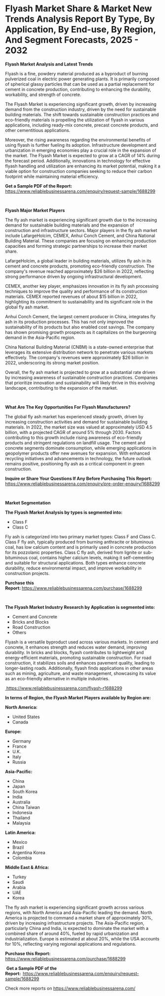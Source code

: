 <p><h1>Flyash Market Share & Market New Trends Analysis Report By Type, By Application, By End-use, By Region, And Segment Forecasts, 2025 - 2032</h1></p><p><strong>Flyash Market Analysis and Latest Trends</strong></p>
<p><p>Flyash is a fine, powdery material produced as a byproduct of burning pulverized coal in electric power generating plants. It is primarily composed of spherical glassy particles that can be used as a partial replacement for cement in concrete production, contributing to enhancing the durability, workability, and strength of concrete.</p><p>The Flyash Market is experiencing significant growth, driven by increasing demand from the construction industry, driven by the need for sustainable building materials. The shift towards sustainable construction practices and eco-friendly materials is propelling the utilization of flyash in various applications, including ready-mix concrete, precast concrete products, and other cementitious applications.</p><p>Moreover, the rising awareness regarding the environmental benefits of using flyash is further fueling its adoption. Infrastructure development and urbanization in emerging economies play a crucial role in the expansion of the market. The Flyash Market is expected to grow at a CAGR of 14% during the forecast period. Additionally, innovations in technology for effective flyash handling and utilization are enhancing its market potential, making it a viable option for construction companies seeking to reduce their carbon footprint while maintaining material efficiency.</p></p>
<p><strong>Get a Sample PDF of the Report:&nbsp;</strong> <a href="https://www.reliablebusinessarena.com/enquiry/request-sample/1688299?utm_campaign=2189&utm_medium=2&utm_source=Github&utm_content=ia&utm_term=02042025&utm_id=flyash">https://www.reliablebusinessarena.com/enquiry/request-sample/1688299</a></p>
<p>&nbsp;</p>
<p><strong>Flyash Major Market Players</strong></p>
<p><p>The fly ash market is experiencing significant growth due to the increasing demand for sustainable building materials and the expansion of construction and infrastructure sectors. Major players in the fly ash market include LafargeHolcim, CEMEX, Anhui Conch Cement, and China National Building Material. These companies are focusing on enhancing production capacities and forming strategic partnerships to increase their market share.</p><p>LafargeHolcim, a global leader in building materials, utilizes fly ash in its cement and concrete products, promoting eco-friendly construction. The company's revenue reached approximately $26 billion in 2022, reflecting strong performance driven by ongoing infrastructural development.</p><p>CEMEX, another key player, emphasizes innovation in its fly ash processing techniques to improve the quality and performance of its construction materials. CEMEX reported revenues of about $15 billion in 2022, highlighting its commitment to sustainability and its significant role in the global fly ash market.</p><p>Anhui Conch Cement, the largest cement producer in China, integrates fly ash in its production processes. This has not only improved the sustainability of its products but also enabled cost savings. The company has shown promising growth prospects as it capitalizes on the burgeoning demand in the Asia-Pacific region.</p><p>China National Building Material (CNBM) is a state-owned enterprise that leverages its extensive distribution network to penetrate various markets effectively. The company's revenues were approximately $26 billion in 2022, underscoring its strong market position.</p><p>Overall, the fly ash market is projected to grow at a substantial rate driven by increasing awareness of sustainable construction practices. Companies that prioritize innovation and sustainability will likely thrive in this evolving landscape, contributing to the expansion of the market.</p></p>
<p>&nbsp;</p>
<p><strong>What Are The Key Opportunities For Flyash Manufacturers?</strong></p>
<p><p>The global fly ash market has experienced steady growth, driven by increasing construction activities and demand for sustainable building materials. In 2022, the market size was valued at approximately USD 4.5 billion, with a projected CAGR of around 5% through 2030. Factors contributing to this growth include rising awareness of eco-friendly products and stringent regulations on landfill usage. The cement and concrete segments dominate consumption, while emerging applications in geopolymer products offer new avenues for expansion. With enhanced recycling initiatives and advancements in technology, the future outlook remains positive, positioning fly ash as a critical component in green construction.</p></p>
<p><strong>Inquire or Share Your Questions If Any Before Purchasing This Report:</strong> <a href="https://www.reliablebusinessarena.com/enquiry/pre-order-enquiry/1688299?utm_campaign=2189&utm_medium=2&utm_source=Github&utm_content=ia&utm_term=02042025&utm_id=flyash">https://www.reliablebusinessarena.com/enquiry/pre-order-enquiry/1688299</a></p>
<p>&nbsp;</p>
<p><strong>Market Segmentation</strong></p>
<p><strong>The Flyash Market Analysis by types is segmented into:</strong></p>
<p><ul><li>Class F</li><li>Class C</li></ul></p>
<p><p>Fly ash is categorized into two primary market types: Class F and Class C. Class F fly ash, typically produced from burning anthracite or bituminous coal, has low calcium content and is primarily used in concrete production for its pozzolanic properties. Class C fly ash, derived from lignite or sub-bituminous coal, contains higher calcium levels, making it self-cementing and suitable for structural applications. Both types enhance concrete durability, reduce environmental impact, and improve workability in construction projects.</p></p>
<p><strong>Purchase this Report:&nbsp;</strong><a href="https://www.reliablebusinessarena.com/purchase/1688299?utm_campaign=2189&utm_medium=2&utm_source=Github&utm_content=ia&utm_term=02042025&utm_id=flyash">https://www.reliablebusinessarena.com/purchase/1688299</a></p>
<p>&nbsp;</p>
<p><strong>The Flyash Market Industry Research by Application is segmented into:</strong></p>
<p><ul><li>Cement and Concrete</li><li>Bricks and Blocks</li><li>Road Construction</li><li>Others</li></ul></p>
<p><p>Flyash is a versatile byproduct used across various markets. In cement and concrete, it enhances strength and reduces water demand, improving durability. In bricks and blocks, flyash contributes to lightweight and energy-efficient materials, promoting sustainable construction. For road construction, it stabilizes soils and enhances pavement quality, leading to longer-lasting roads. Additionally, flyash finds applications in other areas such as mining, agriculture, and waste management, showcasing its value as an eco-friendly alternative in multiple industries.</p></p>
<p><a href="https://www.reliablebusinessarena.com/flyash-r1688299?utm_campaign=2189&utm_medium=2&utm_source=Github&utm_content=ia&utm_term=02042025&utm_id=flyash">&nbsp;https://www.reliablebusinessarena.com/flyash-r1688299</a></p>
<p><strong>In terms of Region, the Flyash Market Players available by Region are:</strong></p>
<p>
    <p> <strong> North America: </strong>
        <ul>
            <li>United States</li>
            <li>Canada</li>
        </ul>
        </p> 
    <p> <strong> Europe: </strong>
        <ul>
            <li>Germany</li>
            <li>France</li>
            <li>U.K.</li>
            <li>Italy</li>
            <li>Russia</li>
        </ul>
        </p> 
    <p> <strong> Asia-Pacific: </strong>
        <ul>
            <li>China</li>
            <li>Japan</li>
            <li>South Korea</li>
            <li>India</li>
            <li>Australia</li>
            <li>China Taiwan</li>
            <li>Indonesia</li>
            <li>Thailand</li>
            <li>Malaysia</li>
        </ul>
        </p> 
    <p> <strong> Latin America: </strong>
        <ul>
            <li>Mexico</li>
            <li>Brazil</li>
            <li>Argentina Korea</li>
            <li>Colombia</li>
        </ul>
        </p> 
    <p> <strong> Middle East & Africa: </strong>
        <ul>
            <li>Turkey</li>
            <li>Saudi</li>
            <li>Arabia</li>
            <li>UAE</li>
            <li>Korea</li>
        </ul>
    </p>
    </p>
<p><p>The fly ash market is experiencing significant growth across various regions, with North America and Asia-Pacific leading the demand. North America is projected to command a market share of approximately 30%, driven by increasing infrastructure projects. The Asia-Pacific region, particularly China and India, is expected to dominate the market with a combined share of around 40%, fueled by rapid urbanization and industrialization. Europe is estimated at about 20%, while the USA accounts for 10%, reflecting varying regional applications and regulations.</p></p>
<p><strong>Purchase this Report: </strong><a href="https://www.reliablebusinessarena.com/purchase/1688299?utm_campaign=2189&utm_medium=2&utm_source=Github&utm_content=ia&utm_term=02042025&utm_id=flyash">https://www.reliablebusinessarena.com/purchase/1688299</a></p>
<p>&nbsp;<strong>Get a Sample PDF of the Report:&nbsp;&nbsp;</strong><a href="https://www.reliablebusinessarena.com/enquiry/request-sample/1688299?utm_campaign=2189&utm_medium=2&utm_source=Github&utm_content=ia&utm_term=02042025&utm_id=flyash">https://www.reliablebusinessarena.com/enquiry/request-sample/1688299</a></p>
<p><strong></strong></p>
<p>Check more reports on <a href="https://www.reliablebusinessarena.com/?utm_campaign=2189&utm_medium=2&utm_source=Github&utm_content=ia&utm_term=02042025&utm_id=flyash">https://www.reliablebusinessarena.com/</a></p>